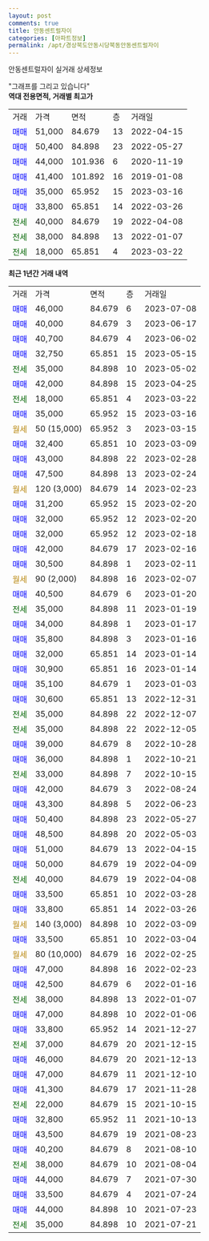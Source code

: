 ```yaml
---
layout: post
comments: true
title: 안동센트럴자이
categories: [아파트정보]
permalink: /apt/경상북도안동시당북동안동센트럴자이
---
```


안동센트럴자이 실거래 상세정보

<script type="text/javascript">
  google.charts.load('current', {'packages':['line', 'corechart']});
  google.charts.setOnLoadCallback(drawChart);

  function drawChart() {
    var data = new google.visualization.DataTable();
    data.addColumn('date', '거래일');
    data.addColumn('number', "매매");
    data.addColumn('number', "전세");
    data.addColumn('number', "전매");

    data.addRows([[new Date(Date.parse("2023-07-08")), 46000, null, null], [new Date(Date.parse("2023-06-17")), 40000, null, null], [new Date(Date.parse("2023-06-02")), 40700, null, null], [new Date(Date.parse("2023-05-15")), 32750, null, null], [new Date(Date.parse("2023-05-02")), null, 35000, null], [new Date(Date.parse("2023-04-25")), 42000, null, null], [new Date(Date.parse("2023-03-22")), null, 18000, null], [new Date(Date.parse("2023-03-16")), 35000, null, null], [new Date(Date.parse("2023-03-15")), null, null, null], [new Date(Date.parse("2023-03-09")), 32400, null, null], [new Date(Date.parse("2023-02-28")), 43000, null, null], [new Date(Date.parse("2023-02-24")), 47500, null, null], [new Date(Date.parse("2023-02-23")), null, null, null], [new Date(Date.parse("2023-02-20")), 31200, null, null], [new Date(Date.parse("2023-02-20")), 32000, null, null], [new Date(Date.parse("2023-02-18")), 32000, null, null], [new Date(Date.parse("2023-02-16")), 42000, null, null], [new Date(Date.parse("2023-02-11")), 30500, null, null], [new Date(Date.parse("2023-02-07")), null, null, null], [new Date(Date.parse("2023-01-20")), 40500, null, null], [new Date(Date.parse("2023-01-19")), null, 35000, null], [new Date(Date.parse("2023-01-17")), 34000, null, null], [new Date(Date.parse("2023-01-16")), 35800, null, null], [new Date(Date.parse("2023-01-14")), 32000, null, null], [new Date(Date.parse("2023-01-14")), 30900, null, null], [new Date(Date.parse("2023-01-03")), 35100, null, null], [new Date(Date.parse("2022-12-31")), 30600, null, null], [new Date(Date.parse("2022-12-07")), null, 35000, null], [new Date(Date.parse("2022-12-05")), null, 35000, null], [new Date(Date.parse("2022-10-28")), 39000, null, null], [new Date(Date.parse("2022-10-21")), 36000, null, null], [new Date(Date.parse("2022-10-15")), null, 33000, null], [new Date(Date.parse("2022-08-24")), 42000, null, null], [new Date(Date.parse("2022-06-23")), 43300, null, null], [new Date(Date.parse("2022-05-27")), 50400, null, null], [new Date(Date.parse("2022-05-03")), 48500, null, null], [new Date(Date.parse("2022-04-15")), 51000, null, null], [new Date(Date.parse("2022-04-09")), 50000, null, null], [new Date(Date.parse("2022-04-08")), null, 40000, null], [new Date(Date.parse("2022-03-28")), 33500, null, null], [new Date(Date.parse("2022-03-26")), 33800, null, null], [new Date(Date.parse("2022-03-09")), null, null, null], [new Date(Date.parse("2022-03-04")), 33500, null, null], [new Date(Date.parse("2022-02-25")), null, null, null], [new Date(Date.parse("2022-02-23")), 47000, null, null], [new Date(Date.parse("2022-01-16")), 42500, null, null], [new Date(Date.parse("2022-01-07")), null, 38000, null], [new Date(Date.parse("2022-01-06")), 47000, null, null], [new Date(Date.parse("2021-12-27")), 33800, null, null], [new Date(Date.parse("2021-12-15")), null, 37000, null], [new Date(Date.parse("2021-12-13")), 46000, null, null], [new Date(Date.parse("2021-12-10")), 47000, null, null], [new Date(Date.parse("2021-11-28")), 41300, null, null], [new Date(Date.parse("2021-10-15")), null, 22000, null], [new Date(Date.parse("2021-10-13")), 32800, null, null], [new Date(Date.parse("2021-08-23")), 43500, null, null], [new Date(Date.parse("2021-08-10")), 40200, null, null], [new Date(Date.parse("2021-08-04")), null, 38000, null], [new Date(Date.parse("2021-07-30")), 44000, null, null], [new Date(Date.parse("2021-07-24")), 33500, null, null], [new Date(Date.parse("2021-07-23")), 44000, null, null], [new Date(Date.parse("2021-07-21")), null, 35000, null]]);

    var options = {
      hAxis: {
        format: 'yyyy/MM/dd'
      },    
      lineWidth: 0,
      pointsVisible: true,    
      title: '최근 1년간 유형별 실거래가 분포',
      legend: { position: 'bottom' }
    };

    var formatter = new google.visualization.NumberFormat({pattern:'###,###'} );
    formatter.format(data, 1);
    formatter.format(data, 2);
    
    setTimeout(function() {
        var chart = new google.visualization.LineChart(document.getElementById('columnchart_material'));
        chart.draw(data, (options));
        document.getElementById('loading').style.display = 'none';
    }, 200);
  }
</script>


<div id="loading" style="z-index:20; display: block; margin-left: 0px">"그래프를 그리고 있습니다"</div>
<div id="columnchart_material" style="width: 95%; margin-left: 0px; display: block"></div>
<!-- contents start -->
<b>역대 전용면적, 거래별 최고가</b>
<table class="sortable">
    <tr>
      <td>거래</td>
      <td>가격</td>
      <td>면적</td>
      <td>층</td>
      <td>거래일</td>
    </tr>
        <tr>
          <td><a style="color: blue">매매</a></td>
          <td>51,000</td>
          <td>84.679</td>
          <td>13</td>
          <td>2022-04-15</td>
        </tr>            <tr>
          <td><a style="color: blue">매매</a></td>
          <td>50,400</td>
          <td>84.898</td>
          <td>23</td>
          <td>2022-05-27</td>
        </tr>            <tr>
          <td><a style="color: blue">매매</a></td>
          <td>44,000</td>
          <td>101.936</td>
          <td>6</td>
          <td>2020-11-19</td>
        </tr>            <tr>
          <td><a style="color: blue">매매</a></td>
          <td>41,400</td>
          <td>101.892</td>
          <td>16</td>
          <td>2019-01-08</td>
        </tr>            <tr>
          <td><a style="color: blue">매매</a></td>
          <td>35,000</td>
          <td>65.952</td>
          <td>15</td>
          <td>2023-03-16</td>
        </tr>            <tr>
          <td><a style="color: blue">매매</a></td>
          <td>33,800</td>
          <td>65.851</td>
          <td>14</td>
          <td>2022-03-26</td>
        </tr>        
        <tr>
              <td><a style="color: darkgreen">전세</a></td>
              <td>40,000</td>
              <td>84.679</td>
              <td>19</td>
              <td>2022-04-08</td>
            </tr>            <tr>
              <td><a style="color: darkgreen">전세</a></td>
              <td>38,000</td>
              <td>84.898</td>
              <td>13</td>
              <td>2022-01-07</td>
            </tr>            <tr>
              <td><a style="color: darkgreen">전세</a></td>
              <td>18,000</td>
              <td>65.851</td>
              <td>4</td>
              <td>2023-03-22</td>
            </tr>        
    
</table>

<b>최근 1년간 거래 내역</b>

<table class="sortable">
    <tr>
      <td>거래</td>
      <td>가격</td>
      <td>면적</td>
      <td>층</td>
      <td>거래일</td>
    </tr>
    <tr>
      <td><a style="color: blue">매매</a></td>
      <td>46,000</td>
      <td>84.679</td>
      <td>6</td>
      <td>2023-07-08</td>
    </tr>          <tr>
      <td><a style="color: blue">매매</a></td>
      <td>40,000</td>
      <td>84.679</td>
      <td>3</td>
      <td>2023-06-17</td>
    </tr>          <tr>
      <td><a style="color: blue">매매</a></td>
      <td>40,700</td>
      <td>84.679</td>
      <td>4</td>
      <td>2023-06-02</td>
    </tr>          <tr>
      <td><a style="color: blue">매매</a></td>
      <td>32,750</td>
      <td>65.851</td>
      <td>15</td>
      <td>2023-05-15</td>
    </tr>          <tr>
      <td><a style="color: darkgreen">전세</a></td>
      <td>35,000</td>
      <td>84.898</td>
      <td>10</td>
      <td>2023-05-02</td>
    </tr>          <tr>
      <td><a style="color: blue">매매</a></td>
      <td>42,000</td>
      <td>84.898</td>
      <td>15</td>
      <td>2023-04-25</td>
    </tr>          <tr>
      <td><a style="color: darkgreen">전세</a></td>
      <td>18,000</td>
      <td>65.851</td>
      <td>4</td>
      <td>2023-03-22</td>
    </tr>          <tr>
      <td><a style="color: blue">매매</a></td>
      <td>35,000</td>
      <td>65.952</td>
      <td>15</td>
      <td>2023-03-16</td>
    </tr>          <tr>
      <td><a style="color: darkgoldenrod">월세</a></td>
      <td>50 (15,000)</td>
      <td>65.952</td>
      <td>3</td>
      <td>2023-03-15</td>
    </tr>          <tr>
      <td><a style="color: blue">매매</a></td>
      <td>32,400</td>
      <td>65.851</td>
      <td>10</td>
      <td>2023-03-09</td>
    </tr>          <tr>
      <td><a style="color: blue">매매</a></td>
      <td>43,000</td>
      <td>84.898</td>
      <td>22</td>
      <td>2023-02-28</td>
    </tr>          <tr>
      <td><a style="color: blue">매매</a></td>
      <td>47,500</td>
      <td>84.898</td>
      <td>13</td>
      <td>2023-02-24</td>
    </tr>          <tr>
      <td><a style="color: darkgoldenrod">월세</a></td>
      <td>120 (3,000)</td>
      <td>84.679</td>
      <td>14</td>
      <td>2023-02-23</td>
    </tr>          <tr>
      <td><a style="color: blue">매매</a></td>
      <td>31,200</td>
      <td>65.952</td>
      <td>15</td>
      <td>2023-02-20</td>
    </tr>          <tr>
      <td><a style="color: blue">매매</a></td>
      <td>32,000</td>
      <td>65.952</td>
      <td>12</td>
      <td>2023-02-20</td>
    </tr>          <tr>
      <td><a style="color: blue">매매</a></td>
      <td>32,000</td>
      <td>65.952</td>
      <td>12</td>
      <td>2023-02-18</td>
    </tr>          <tr>
      <td><a style="color: blue">매매</a></td>
      <td>42,000</td>
      <td>84.679</td>
      <td>17</td>
      <td>2023-02-16</td>
    </tr>          <tr>
      <td><a style="color: blue">매매</a></td>
      <td>30,500</td>
      <td>84.898</td>
      <td>1</td>
      <td>2023-02-11</td>
    </tr>          <tr>
      <td><a style="color: darkgoldenrod">월세</a></td>
      <td>90 (2,000)</td>
      <td>84.898</td>
      <td>16</td>
      <td>2023-02-07</td>
    </tr>          <tr>
      <td><a style="color: blue">매매</a></td>
      <td>40,500</td>
      <td>84.679</td>
      <td>6</td>
      <td>2023-01-20</td>
    </tr>          <tr>
      <td><a style="color: darkgreen">전세</a></td>
      <td>35,000</td>
      <td>84.898</td>
      <td>11</td>
      <td>2023-01-19</td>
    </tr>          <tr>
      <td><a style="color: blue">매매</a></td>
      <td>34,000</td>
      <td>84.898</td>
      <td>1</td>
      <td>2023-01-17</td>
    </tr>          <tr>
      <td><a style="color: blue">매매</a></td>
      <td>35,800</td>
      <td>84.898</td>
      <td>3</td>
      <td>2023-01-16</td>
    </tr>          <tr>
      <td><a style="color: blue">매매</a></td>
      <td>32,000</td>
      <td>65.851</td>
      <td>14</td>
      <td>2023-01-14</td>
    </tr>          <tr>
      <td><a style="color: blue">매매</a></td>
      <td>30,900</td>
      <td>65.851</td>
      <td>16</td>
      <td>2023-01-14</td>
    </tr>          <tr>
      <td><a style="color: blue">매매</a></td>
      <td>35,100</td>
      <td>84.679</td>
      <td>1</td>
      <td>2023-01-03</td>
    </tr>          <tr>
      <td><a style="color: blue">매매</a></td>
      <td>30,600</td>
      <td>65.851</td>
      <td>13</td>
      <td>2022-12-31</td>
    </tr>          <tr>
      <td><a style="color: darkgreen">전세</a></td>
      <td>35,000</td>
      <td>84.898</td>
      <td>22</td>
      <td>2022-12-07</td>
    </tr>          <tr>
      <td><a style="color: darkgreen">전세</a></td>
      <td>35,000</td>
      <td>84.898</td>
      <td>22</td>
      <td>2022-12-05</td>
    </tr>          <tr>
      <td><a style="color: blue">매매</a></td>
      <td>39,000</td>
      <td>84.679</td>
      <td>8</td>
      <td>2022-10-28</td>
    </tr>          <tr>
      <td><a style="color: blue">매매</a></td>
      <td>36,000</td>
      <td>84.898</td>
      <td>1</td>
      <td>2022-10-21</td>
    </tr>          <tr>
      <td><a style="color: darkgreen">전세</a></td>
      <td>33,000</td>
      <td>84.898</td>
      <td>7</td>
      <td>2022-10-15</td>
    </tr>          <tr>
      <td><a style="color: blue">매매</a></td>
      <td>42,000</td>
      <td>84.679</td>
      <td>3</td>
      <td>2022-08-24</td>
    </tr>          <tr>
      <td><a style="color: blue">매매</a></td>
      <td>43,300</td>
      <td>84.898</td>
      <td>5</td>
      <td>2022-06-23</td>
    </tr>          <tr>
      <td><a style="color: blue">매매</a></td>
      <td>50,400</td>
      <td>84.898</td>
      <td>23</td>
      <td>2022-05-27</td>
    </tr>          <tr>
      <td><a style="color: blue">매매</a></td>
      <td>48,500</td>
      <td>84.898</td>
      <td>20</td>
      <td>2022-05-03</td>
    </tr>          <tr>
      <td><a style="color: blue">매매</a></td>
      <td>51,000</td>
      <td>84.679</td>
      <td>13</td>
      <td>2022-04-15</td>
    </tr>          <tr>
      <td><a style="color: blue">매매</a></td>
      <td>50,000</td>
      <td>84.679</td>
      <td>19</td>
      <td>2022-04-09</td>
    </tr>          <tr>
      <td><a style="color: darkgreen">전세</a></td>
      <td>40,000</td>
      <td>84.679</td>
      <td>19</td>
      <td>2022-04-08</td>
    </tr>          <tr>
      <td><a style="color: blue">매매</a></td>
      <td>33,500</td>
      <td>65.851</td>
      <td>10</td>
      <td>2022-03-28</td>
    </tr>          <tr>
      <td><a style="color: blue">매매</a></td>
      <td>33,800</td>
      <td>65.851</td>
      <td>14</td>
      <td>2022-03-26</td>
    </tr>          <tr>
      <td><a style="color: darkgoldenrod">월세</a></td>
      <td>140 (3,000)</td>
      <td>84.898</td>
      <td>10</td>
      <td>2022-03-09</td>
    </tr>          <tr>
      <td><a style="color: blue">매매</a></td>
      <td>33,500</td>
      <td>65.851</td>
      <td>10</td>
      <td>2022-03-04</td>
    </tr>          <tr>
      <td><a style="color: darkgoldenrod">월세</a></td>
      <td>80 (10,000)</td>
      <td>84.679</td>
      <td>16</td>
      <td>2022-02-25</td>
    </tr>          <tr>
      <td><a style="color: blue">매매</a></td>
      <td>47,000</td>
      <td>84.898</td>
      <td>16</td>
      <td>2022-02-23</td>
    </tr>          <tr>
      <td><a style="color: blue">매매</a></td>
      <td>42,500</td>
      <td>84.679</td>
      <td>6</td>
      <td>2022-01-16</td>
    </tr>          <tr>
      <td><a style="color: darkgreen">전세</a></td>
      <td>38,000</td>
      <td>84.898</td>
      <td>13</td>
      <td>2022-01-07</td>
    </tr>          <tr>
      <td><a style="color: blue">매매</a></td>
      <td>47,000</td>
      <td>84.898</td>
      <td>10</td>
      <td>2022-01-06</td>
    </tr>          <tr>
      <td><a style="color: blue">매매</a></td>
      <td>33,800</td>
      <td>65.952</td>
      <td>14</td>
      <td>2021-12-27</td>
    </tr>          <tr>
      <td><a style="color: darkgreen">전세</a></td>
      <td>37,000</td>
      <td>84.679</td>
      <td>20</td>
      <td>2021-12-15</td>
    </tr>          <tr>
      <td><a style="color: blue">매매</a></td>
      <td>46,000</td>
      <td>84.679</td>
      <td>20</td>
      <td>2021-12-13</td>
    </tr>          <tr>
      <td><a style="color: blue">매매</a></td>
      <td>47,000</td>
      <td>84.679</td>
      <td>11</td>
      <td>2021-12-10</td>
    </tr>          <tr>
      <td><a style="color: blue">매매</a></td>
      <td>41,300</td>
      <td>84.679</td>
      <td>17</td>
      <td>2021-11-28</td>
    </tr>          <tr>
      <td><a style="color: darkgreen">전세</a></td>
      <td>22,000</td>
      <td>84.679</td>
      <td>15</td>
      <td>2021-10-15</td>
    </tr>          <tr>
      <td><a style="color: blue">매매</a></td>
      <td>32,800</td>
      <td>65.952</td>
      <td>11</td>
      <td>2021-10-13</td>
    </tr>          <tr>
      <td><a style="color: blue">매매</a></td>
      <td>43,500</td>
      <td>84.679</td>
      <td>19</td>
      <td>2021-08-23</td>
    </tr>          <tr>
      <td><a style="color: blue">매매</a></td>
      <td>40,200</td>
      <td>84.679</td>
      <td>8</td>
      <td>2021-08-10</td>
    </tr>          <tr>
      <td><a style="color: darkgreen">전세</a></td>
      <td>38,000</td>
      <td>84.679</td>
      <td>10</td>
      <td>2021-08-04</td>
    </tr>          <tr>
      <td><a style="color: blue">매매</a></td>
      <td>44,000</td>
      <td>84.679</td>
      <td>7</td>
      <td>2021-07-30</td>
    </tr>          <tr>
      <td><a style="color: blue">매매</a></td>
      <td>33,500</td>
      <td>84.679</td>
      <td>4</td>
      <td>2021-07-24</td>
    </tr>          <tr>
      <td><a style="color: blue">매매</a></td>
      <td>44,000</td>
      <td>84.898</td>
      <td>10</td>
      <td>2021-07-23</td>
    </tr>          <tr>
      <td><a style="color: darkgreen">전세</a></td>
      <td>35,000</td>
      <td>84.898</td>
      <td>10</td>
      <td>2021-07-21</td>
    </tr>      </table>
<!-- contents end -->    

